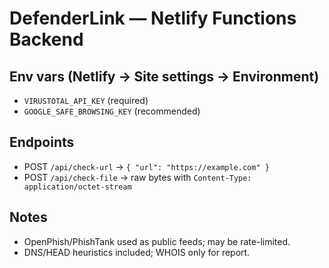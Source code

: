 # DefenderLink — Netlify Functions Backend

## Env vars (Netlify → Site settings → Environment)
- `VIRUSTOTAL_API_KEY` (required)
- `GOOGLE_SAFE_BROWSING_KEY` (recommended)

## Endpoints
- POST `/api/check-url` → `{ "url": "https://example.com" }`
- POST `/api/check-file` → raw bytes with `Content-Type: application/octet-stream`

## Notes
- OpenPhish/PhishTank used as public feeds; may be rate-limited.
- DNS/HEAD heuristics included; WHOIS only for report.
